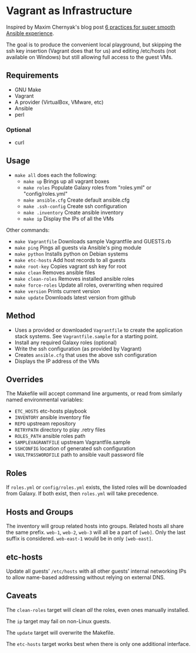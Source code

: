 # Vagrant as Infrastructure

Inspired by Maxim Chernyak's blog post [6 practices for super smooth Ansible experience](http://hakunin.com/six-ansible-practices).

The goal is to produce the convenient local playground, but skipping the ssh key insertion (Vagrant does that for us) and editing /etc/hosts (not available on Windows) but still allowing full access to the guest VMs.

## Requirements

* GNU Make
* Vagrant
* A provider (VirtualBox, VMware, etc)
* Ansible
* perl

### Optional

* curl

## Usage

* `make all` does each the following:
   * `make up` Brings up all vagrant boxes
   * `make roles` Populate Galaxy roles from "roles.yml" or "config/roles.yml"
   * `make ansible.cfg` Create default ansible.cfg
   * `make .ssh-config` Create ssh configuration
   * `make .inventory` Create ansible inventory
   * `make ip` Display the IPs of all the VMs

Other commands:

* `make Vagrantfile` Downloads sample Vagrantfile and GUESTS.rb
* `make ping` Pings all guests via Ansible's ping module
* `make python` Installs python on Debian systems
* `make etc-hosts` Add host records to all guests
* `make root-key` Copies vagrant ssh key for root
* `make clean` Removes ansible files
* `make clean-roles` Removes installed ansible roles
* `make force-roles` Update all roles, overwriting when required
* `make version` Prints current version
* `make update` Downloads latest version from github

## Method

* Uses a provided or downloaded `Vagrantfile` to create the application stack
  systems. See `Vagrantfile.sample` for a starting point.
* Install any required Galaxy roles (optional)
* Write the ssh configuration (as provided by Vagrant)
* Creates `ansible.cfg` that uses the above ssh configuration
* Displays the IP address of the VMs

## Overrides

The Makefile will accept command line arguments, or read from similarly named
environmental variables:

* `ETC_HOSTS` etc-hosts playbook
* `INVENTORY` ansible inventory file
* `REPO` upstream repository
* `RETRYPATH` directory to play .retry files
* `ROLES_PATH` ansible roles path
* `SAMPLEVAGRANTFILE` upstream Vagrantfile.sample
* `SSHCONFIG` location of generated ssh configuration
* `VAULTPASSWORDFILE` path to ansible vault password file

## Roles

If `roles.yml` or `config/roles.yml` exists, the listed roles will be
downloaded from Galaxy. If both exist, then `roles.yml` will take precedence.

## Hosts and Groups

The inventory will group related hosts into groups. Related hosts all share
the same prefix. `web-1`, `web-2`, `web-3` will all be a part of `[web]`. Only
the last suffix is considered. `web-east-1` would be in only `[web-east]`.

## etc-hosts

Update all guests' `/etc/hosts` with all other guests' internal networking IPs
to allow name-based addressing without relying on external DNS.

## Caveats

The `clean-roles` target will clean _all_ the roles, even ones manually
installed.

The `ip` target may fail on non-Linux guests.

The `update` target will overwrite the Makefile.

The `etc-hosts` target works best when there is only one additional interface.
